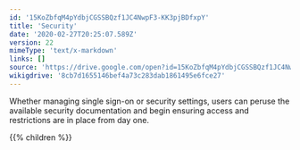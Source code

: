 ```yaml
---
id: '15KoZbfqM4pYdbjCGSSBQzf1JC4NwpF3-KK3pjBDfxpY'
title: 'Security'
date: '2020-02-27T20:25:07.589Z'
version: 22
mimeType: 'text/x-markdown'
links: []
source: 'https://drive.google.com/open?id=15KoZbfqM4pYdbjCGSSBQzf1JC4NwpF3-KK3pjBDfxpY'
wikigdrive: '8cb7d1655146bef4a73c283dab1861495e6fce27'
---
```

Whether managing single sign-on or security settings, users can peruse the available security documentation and begin ensuring access and restrictions are in place from day one.

{{% children %}}
